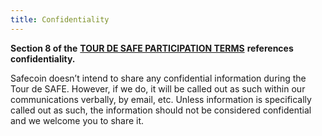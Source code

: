 ```yaml
---
title: Confidentiality
---
```


**Section 8 of the** [**TOUR DE SAFE PARTICIPATION TERMS**](https://drive.google.com/file/d/15ueLG6VJoQ5Hx4rnpjFeuL3pG5DbrBbE/view) **references confidentiality.**

Safecoin doesn’t intend to share any confidential information during the Tour de SAFE. However, if we do, it will be called out as such within our communications verbally, by email, etc. Unless information is specifically called out as such, the information should not be considered confidential and we welcome you to share it.
